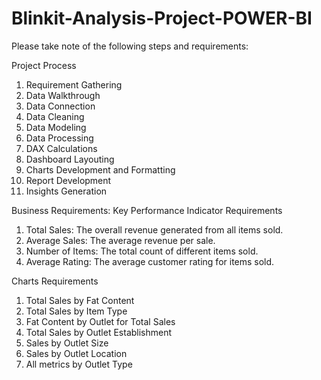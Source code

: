 # Blinkit-Analysis-Project-POWER-BI

Please take note of the following steps and requirements:

Project Process
1. Requirement Gathering
2. Data Walkthrough
3. Data Connection
4. Data Cleaning
5. Data Modeling
6. Data Processing
7. DAX Calculations
8. Dashboard Layouting
9. Charts Development and Formatting
10. Report Development
11. Insights Generation

Business Requirements:
Key Performance Indicator Requirements

1. Total Sales: The overall revenue generated from all items sold.
2. Average Sales: The average revenue per sale.
3. Number of Items: The total count of different items sold.
4. Average Rating: The average customer rating for items sold.

Charts Requirements
1. Total Sales by Fat Content
2. Total Sales by Item Type
3. Fat Content by Outlet for Total Sales
4. Total Sales by Outlet Establishment
5. Sales by Outlet Size
6. Sales by Outlet Location
7. All metrics by Outlet Type

